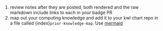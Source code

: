 1. review notes after they are posted, both rendered and the raw markdown include links to each in your badge PR
2. map out your computing knowledge and add it to your kwl chart repo in a file called {index}`prior-knowledge-map`. Use [mermaid](https://mermaid-js.github.io/mermaid/#/) 
